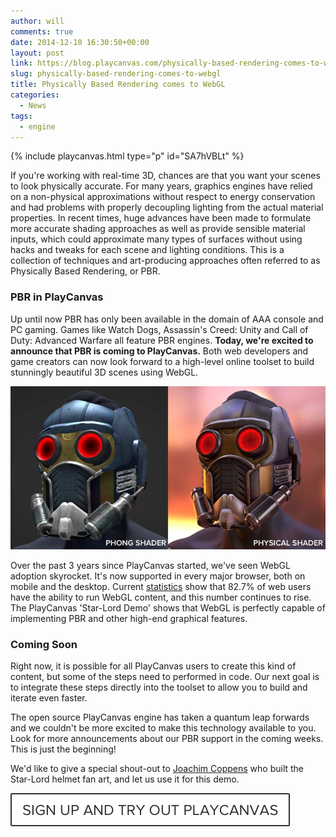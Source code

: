 ```yaml
---
author: will
comments: true
date: 2014-12-10 16:30:50+00:00
layout: post
link: https://blog.playcanvas.com/physically-based-rendering-comes-to-webgl/
slug: physically-based-rendering-comes-to-webgl
title: Physically Based Rendering comes to WebGL
categories:
  - News
tags:
  - engine
---
```


{% include playcanvas.html type="p" id="SA7hVBLt" %}

If you're working with real-time 3D, chances are that you want your scenes to look physically accurate. For many years, graphics engines have relied on a non-physical approximations without respect to energy conservation and had problems with properly decoupling lighting from the actual material properties. In recent times, huge advances have been made to formulate more accurate shading approaches as well as provide sensible material inputs, which could approximate many types of surfaces without using hacks and tweaks for each scene and lighting conditions. This is a collection of techniques and art-producing approaches often referred to as Physically Based Rendering, or PBR.

### PBR in PlayCanvas

Up until now PBR has only been available in the domain of AAA console and PC gaming. Games like Watch Dogs, Assassin's Creed: Unity and Call of Duty: Advanced Warfare all feature PBR engines. **Today, we're excited to announce that PBR is coming to PlayCanvas.** Both web developers and game creators can now look forward to a high-level online toolset to build stunningly beautiful 3D scenes using WebGL.

![shadingComparison2](/assets/media/shadingComparison2.jpg)

Over the past 3 years since PlayCanvas started, we've seen WebGL adoption skyrocket. It's now supported in every major browser, both on mobile and the desktop. Current [statistics](https://caniuse.com/webgl) show that 82.7% of web users have the ability to run WebGL content, and this number continues to rise. The PlayCanvas 'Star-Lord Demo' shows that WebGL is perfectly capable of implementing PBR and other high-end graphical features.

### Coming Soon

Right now, it is possible for all PlayCanvas users to create this kind of content, but some of the steps need to performed in code. Our next goal is to integrate these steps directly into the toolset to allow you to build and iterate even faster.

The open source PlayCanvas engine has taken a quantum leap forwards and we couldn't be more excited to make this technology available to you. Look for more announcements about our PBR support in the coming weeks. This is just the beginning!

We'd like to give a special shout-out to [Joachim Coppens](http://joachimcoppens.com/) who built the Star-Lord helmet fan art, and let us use it for this demo.

[![button](/assets/media/button.png)](https://login.playcanvas.com/signup)
